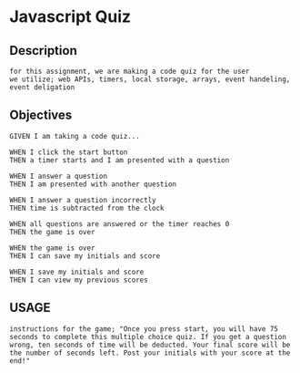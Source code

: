 # Javascript Quiz 

## Description 
    for this assignment, we are making a code quiz for the user
    we utilize; web APIs, timers, local storage, arrays, event handeling, event deligation

## Objectives
    GIVEN I am taking a code quiz...

    WHEN I click the start button   
    THEN a timer starts and I am presented with a question

    WHEN I answer a question
    THEN I am presented with another question

    WHEN I answer a question incorrectly
    THEN time is subtracted from the clock

    WHEN all questions are answered or the timer reaches 0
    THEN the game is over

    WHEN the game is over
    THEN I can save my initials and score

    WHEN I save my initials and score
    THEN I can view my previous scores

## USAGE
    instructions for the game; "Once you press start, you will have 75 seconds to complete this multiple choice quiz. If you get a question wrong, ten seconds of time will be deducted. Your final score will be the number of seconds left. Post your initials with your score at the end!"

